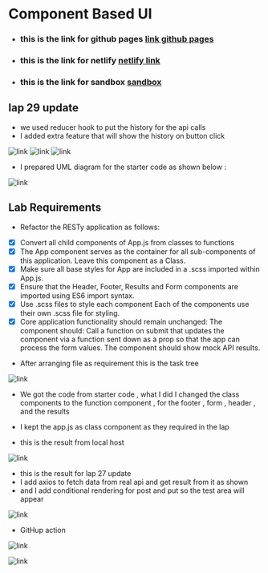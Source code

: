 # Component Based UI
* ### this is the link for github pages [link github pages](https://muradazzeh.github.io/resty/)
* ### this is the link for netlify [netlify link](https://amazing-raindrop-71f627.netlify.app/)
* ### this is the link for sandbox [sandbox](https://codesandbox.io/s/wyhxx5)
## lap 29 update 

* we used reducer hook to put the history for the api calls 
* I added extra feature that will show the history on button click 

![link](./image/Screenshot%20(483).png)
![link](./image/Screenshot%20(484).png)
![link](./image/Screenshot%20(485).png)
* I prepared UML diagram for the starter code as shown below : 

![link](./image/uml%20class%20digram.png)

## Lab Requirements
* Refactor the RESTy application as follows:

* [x] Convert all child components of App.js from classes to functions
* [x] The App component serves as the container for all sub-components of this application.
   Leave this component as a Class.
* [x] Make sure all base styles for App are included in a .scss imported within App.js.
* [x] Ensure that the Header, Footer, Results and Form components are imported using ES6 import syntax.
* [x] Use .scss files to style each component
  Each of the components use their own .scss file for styling.
* [x] Core application functionality should remain unchanged:
The <Form> component should:
Call a function on submit that updates the <App/> component via a function sent down as a prop so that the app can process the form values.
The <Results/> component should show mock API results.

* After arranging file as requirement this is the task tree

![link](./image/Screenshot%202022-08-09%20004934.png)



* We got the code from starter code , what I did I changed  the class components to the function component , for the footer , form , header , and the results 

* I kept the app.js as class component as they required in the lap 

* this is the result from local host

![link](./image/Screenshot%20(449).png)

* this is the result for lap 27 update 
* I add axios to fetch data from real api and get result from it as shown 
* and I add conditional rendering for post and put so the test area will appear 

![link](./image/Screenshot%20(467).png)



* GitHup action 

![link](./image/Screenshot%20(460).png)

![link](./image/Screenshot%20(461).png)




